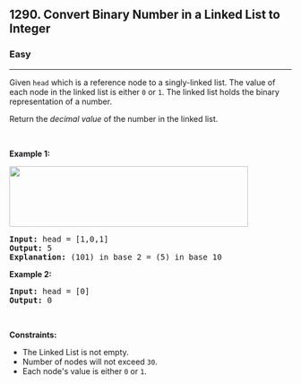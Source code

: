 <h2>1290. Convert Binary Number in a Linked List to Integer</h2><h3>Easy</h3><hr><div><p>Given <code>head</code> which is a reference node to a singly-linked list. The value of each node in the linked list is either <code>0</code> or <code>1</code>. The linked list holds the binary representation of a number.</p>

<p>Return the <em>decimal value</em> of the number in the linked list.</p>

<p>&nbsp;</p>
<p><strong>Example 1:</strong></p>
<img alt="" src="https://assets.leetcode.com/uploads/2019/12/05/graph-1.png" style="width: 426px; height: 108px;">
<pre><strong>Input:</strong> head = [1,0,1]
<strong>Output:</strong> 5
<strong>Explanation:</strong> (101) in base 2 = (5) in base 10
</pre>

<p><strong>Example 2:</strong></p>

<pre><strong>Input:</strong> head = [0]
<strong>Output:</strong> 0
</pre>

<p>&nbsp;</p>
<p><strong>Constraints:</strong></p>

<ul>
	<li>The Linked List is not empty.</li>
	<li>Number of nodes&nbsp;will not exceed <code>30</code>.</li>
	<li>Each node's value is either&nbsp;<code>0</code> or <code>1</code>.</li>
</ul>
</div>